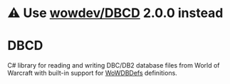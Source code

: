 # ⚠️ Use [wowdev/DBCD](https://github.com/wowdev/DBCD) 2.0.0 instead

# DBCD
C# library for reading and writing DBC/DB2 database files from World of Warcraft with built-in support for [WoWDBDefs](https://github.com/wowdev/WoWDBDefs) definitions.
